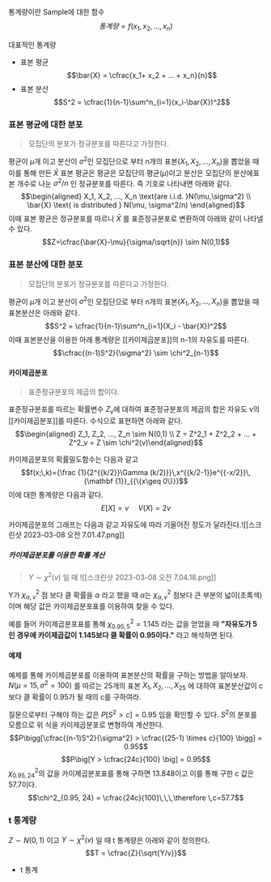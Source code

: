 통계량이란 Sample에 대한 함수
$$통계량 = f(x_1, x_2, ..., x_n)$$

대표적인 통계량
* 표본 평균
	$$\bar{X} = \cfrac{x_1+ x_2 + ... + x_n}{n}$$
* 표본 분산
	$$S^2 = \cfrac{1}{n-1}\sum^n_{i=1}(x_i-\bar{X})^2$$

### 표본 평균에 대한 분포
> 모집단의 분포가 정규분포를 따른다고 가정한다.

평균이 $\mu$개 이고 분산이 $\sigma^2$인 모집단으로 부터 n개의 표본($X_1, X_2, ..., X_n$)을 뽑았을 때 이를 통해 만든 $\bar{X}$ 표본 평균은 평균은 모집단의 평균($\mu$)이고 분산은 모집단의 분산에표본 개수로 나눈 $\sigma^2/n$ 인 정규분포를 따른다. 즉 기호로 나타내면 아래와 같다.
$$\begin{aligned} X_1, X_2, ..., X_n \text{are i.i.d. }N(\mu,\sigma^2) \\ \bar{X} \text{ is distributed } N(\mu, \sigma^2/n) \end{aligned}$$
이때 표본 평균은 정규분포를 따르니 $\bar{X}$ 를 표준정규분포로 변환하여 아래와 같이 나타낼 수 있다.
$$Z=\cfrac{\bar{X}-\mu}{\sigma/\sqrt{n}} \sim N(0,1)$$

### 표본 분산에 대한 분포
> 모집단의 분포가 정규분포를 따른다고 가정한다.

평균이 $\mu$개 이고 분산이 $\sigma^2$인 모집단으로 부터 n개의 표본($X_1, X_2, ..., X_n$)을 뽑았을 때 표본분산은 아래와 같다.
$$S^2 = \cfrac{1}{n-1}\sum^n_{i=1}(X_i - \bar{X})^2$$
이때 표본분산을 이용한 아래 통계량은 [[카이제곱분포]]의 n-1의 자유도를 따른다.
$$\cfrac{(n-1)S^2}{\sigma^2} \sim \chi^2_{n-1}$$


#### 카이제곱분포
> 표준정규분포의 제곱의 합이다.

표준정규분포를 따르는 확률변수 $Z_v$에 대하여 표준정규분포의 제곱의 합은 자유도 v의 [[카이제곱분포]]를 따른다.
수식으로 표현하면 아래와 같다.
$$\begin{aligned} Z_1, Z_2, ..., Z_n \sim N(0,1) \\
Z = Z^2_1 + Z^2_2 + ... + Z^2_v = Z \sim \chi^2(v)\end{aligned}$$


카이제곱분포의 확률밀도함수는 다음과 같고
$$f(x;\,k)={\frac {1}{2^{{k/2}}\Gamma (k/2)}}\,x^{{k/2-1}}e^{{-x/2}}\,{\mathbf {1}}_{{\{x\geq 0\}}}$$
이에 대한 통계량은 다음과 같다.
$$E[X] = v\,\,\,\,\,\,\,\,V(X) = 2v$$


카이제곱분포의 그래프는 다음과 같고 자유도에 따라 기울어진 정도가 달라진다.![[스크린샷 2023-03-08 오전 7.01.47.png]]

##### 카이제곱분포를 이용한 확률 계산
> $Y \sim \chi^2(v)$ 일 때
![[스크린샷 2023-03-08 오전 7.04.18.png]]

Y가 $\chi^2_{\alpha, v}$ 점 보다 클 확률을 $\alpha$ 라고 했을 때 $\alpha$는 $\chi^2_{\alpha, v}$ 점보다 큰 부분의 넓이(초록색)이며 해당 값은 카이제곱분포표를 이용하여 찾을 수 있다.

예를 들어 카이제곱분포표를 통해 $\chi^2_{0.95, 5} = 1.145$ 라는 값을 얻었을 때 **"자유도가 5인 경우에 카이제곱값이 1.145보다 클 확률이 0.95이다."** 라고 해석하면 된다. 

#### 예제

예제를 통해 카이제곱분포를 이용하여 표본분산의 확률을 구하는 방법을 알아보자.
$N(\mu = 15, \sigma^2 = 100)$ 를 따르는 25개의 표본 $X_1, X_2, ..., X_{25}$ 에 대하여 표본분산값이 c 보다 클 확률이 0.95가 될 때의 c를 구하여라.

질문으로부터 구해야 하는 값은 $P[S^2 > c] = 0.95$  임을 확인할 수 있다. 
$S^2$의 분포를 모름으로 위 식을 카이제곱분포로 변형하여 계산한다.
$$P\bigg[\cfrac{(n-1)S^2}{\sigma^2} > \cfrac{(25-1) \times c}{100} \bigg] = 0.95$$
$$P\big[Y > \cfrac{24c}{100} \big] = 0.95$$
$\chi^2_{0.95, 24}$의 값을 카이제곱분포표를 통해 구하면 13.848이고 이를 통해 구한 c 값은 57.7이다. 
$$\chi^2_{0.95, 24} = \cfrac{24c}{100}\,\,\,\therefore \,c=57.7$$


### t 통계량
$Z \sim N(0,1)$ 이고 $Y \sim \chi^2(v)$ 일 때 t 통계량은 아래와 같이 정의한다.
$$T = \cfrac{Z}{\sqrt{Y/v}}$$
* t 통계